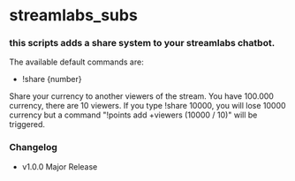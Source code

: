 # streamlabs_subs

### this scripts adds a share system to your streamlabs chatbot.
The available default commands are:
* !share {number}

Share your currency to another viewers of the stream. You have 100.000 currency, there are 10 viewers.
If you type !share 10000, you will lose 10000 currency but a command "!points add +viewers (10000 / 10)" will be triggered.


### Changelog

* v1.0.0 Major Release